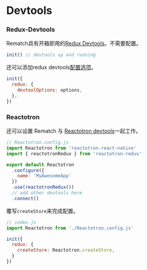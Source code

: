 # Devtools

### Redux-Devtools

Rematch具有开箱即用的[Redux Devtools](https://github.com/zalmoxisus/redux-devtools-extension)。不需要配置。

```javascript
init() // devtools up and running
```

还可以添加redux devtools[配置选项](https://github.com/zalmoxisus/redux-devtools-extension/blob/master/docs/API/Arguments.md)。

```javascript
init({
  redux: {
    devtoolOptions: options,
  },
})
```

### Reactotron

还可以设置 Rematch 与 [Reactotron devtools](https://github.com/infinitered/reactotron)一起工作。

```javascript
// Reactotron.config.js
import Reactotron from 'reactotron-react-native'
import { reactotronRedux } from 'reactotron-redux'

export default Reactotron
  .configure({
    name: 'MyAwesomeApp'
  })
  .use(reactotronRedux())
  // add other devtools here
  .connect()
```

覆写`createStore`来完成配置。

```javascript
// index.js
import Reactotron from './Reactotron.config.js'

init({
  redux: {
    createStore: Reactotron.createStore,
  }
})
```









